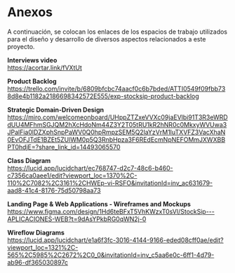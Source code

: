 # Anexos #

A continuación, se colocan los enlaces de los espacios de trabajo utilizados para el diseño y desarrollo de diversos aspectos relacionados a este proyecto.

**Interviews video** <br>
https://acortar.link/fVXtUt

**Product Backlog** <br>
https://trello.com/invite/b/6809bfcbc74aacf0c6b7bded/ATTI0549f09fbb738d8e4b1182a2186698342572E555/exp-stocksip-product-backlog

**Strategic Domain-Driven Design** <br>
https://miro.com/welcomeonboard/UHppZTZxeVVXc09jaEVlbi91T3R3eWRDdUU4MFhmSGJQM2hXcHdoNm44Z3Y2T05tRU1kR2hNR0c0MkxyWVUwa3JPalFia0lDZXphSnpPaWV0Q0hpRmpzSEM5Q2laYzVrM1luTXVFZ3VacXhaN0EvOFJTdE1BZEt5ZUlWM0p5Q3RnbHpza3F6REdEcmNpNEFOMmJXWXBBPT0hdjE=?share_link_id=14493065570

**Class Diagram** <br>
https://lucid.app/lucidchart/ec768747-d2c7-48c6-b460-c7356ca0aee1/edit?viewport_loc=1370%2C-110%2C7082%2C3161%2CHWEp-vi-RSFO&invitationId=inv_ac631679-aad8-41c4-8176-75d50798aa73

**Landing Page & Web Applications - Wireframes and Mockups** <br>
https://www.figma.com/design/1Hd6teBFxT5VhKWzxT0sVl/StockSip---APLICACIONES-WEB?t=9dAsYPkbRG0qWN2j-0

**Wireflow Diagrams** <br>
https://lucid.app/lucidchart/e1a6f3fc-3016-4144-9166-eded08cff0ae/edit?viewport_loc=1321%2C-565%2C5985%2C2672%2C0_0&invitationId=inv_c5aa6e0c-6ff1-4d79-ab96-df365030897c
